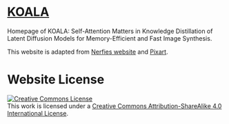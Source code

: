 # [KOALA](https://youngwanlee.github.io/KOALA/)
Homepage of KOALA: Self-Attention Matters in Knowledge Distillation of Latent Diffusion Models for Memory-Efficient and Fast Image Synthesis. 



This website is adapted from [Nerfies website](https://nerfies.github.io) and [Pixart](https://github.com/PixArt-alpha/PixArt-alpha.github.io).

# Website License
<a rel="license" href="http://creativecommons.org/licenses/by-sa/4.0/"><img alt="Creative Commons License" style="border-width:0" src="https://i.creativecommons.org/l/by-sa/4.0/88x31.png" /></a><br />This work is licensed under a <a rel="license" href="http://creativecommons.org/licenses/by-sa/4.0/">Creative Commons Attribution-ShareAlike 4.0 International License</a>.